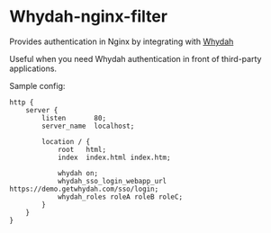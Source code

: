 Whydah-nginx-filter
===================

Provides authentication in Nginx by integrating with [Whydah](https://wiki.altrancloud.com/display/whydah/Whydah+Home)

Useful when you need Whydah authentication in front of third-party applications.

Sample config:
```nginx
http {
    server {
        listen       80;
        server_name  localhost;

        location / {
            root   html;
            index  index.html index.htm;

            whydah on;
            whydah_sso_login_webapp_url https://demo.getwhydah.com/sso/login;
            whydah_roles roleA roleB roleC;
        }
    }
}
```
